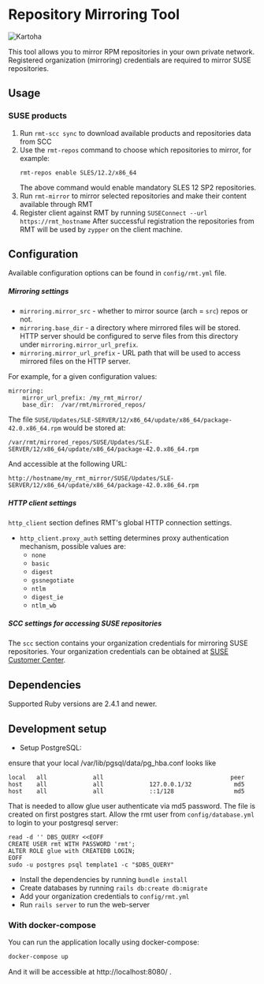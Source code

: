 # Repository Mirroring Tool
![Kartoha](https://travis-ci.org/SUSE/rmt.svg?branch=master)

This tool allows you to mirror RPM repositories in your own private network. Registered organization (mirroring) credentials are required to mirror SUSE repositories.

## Usage

### SUSE products

1. Run `rmt-scc sync` to download available products and repositories data from SCC
2. Use the `rmt-repos` command to choose which repositories to mirror, for example:
    ```
    rmt-repos enable SLES/12.2/x86_64
    ```
    The above command would enable mandatory SLES 12 SP2 repositories.
3. Run `rmt-mirror` to mirror selected repositories and make their content available through RMT
4. Register client against RMT by running `SUSEConnect --url https://rmt_hostname`
    After successful registration the repositories from RMT will be used by `zypper` on the client machine.

## Configuration

Available configuration options can be found in `config/rmt.yml` file.

##### Mirroring settings

- `mirroring.mirror_src` - whether to mirror source (arch = `src`) repos or not.
- `mirroring.base_dir` - a directory where mirrored files will be stored. HTTP server should be configured to serve files from this directory under `mirroring.mirror_url_prefix`.
- `mirroring.mirror_url_prefix` - URL path that will be used to access mirrored files on the HTTP server.

For example, for a given configuration values:
```
mirroring:
    mirror_url_prefix: /my_rmt_mirror/
    base_dir:  /var/rmt/mirrored_repos/
```

The file `SUSE/Updates/SLE-SERVER/12/x86_64/update/x86_64/package-42.0.x86_64.rpm` would be stored at:

`/var/rmt/mirrored_repos/SUSE/Updates/SLE-SERVER/12/x86_64/update/x86_64/package-42.0.x86_64.rpm`

And accessible at the following URL:

`http://hostname/my_rmt_mirror/SUSE/Updates/SLE-SERVER/12/x86_64/update/x86_64/package-42.0.x86_64.rpm`

##### HTTP client settings

`http_client` section defines RMT's global HTTP connection settings.

- `http_client.proxy_auth` setting determines proxy authentication mechanism, possible values are:
    * `none`
    * `basic`
    * `digest`
    * `gssnegotiate`
    * `ntlm`
    * `digest_ie`
    * `ntlm_wb`

##### SCC settings for accessing SUSE repositories

The `scc` section contains your organization credentials for mirroring SUSE repositories.
Your organization credentials can be obtained at [SUSE Customer Center](https://scc.suse.com).

## Dependencies

Supported Ruby versions are 2.4.1 and newer.

## Development setup

* Setup PostgreSQL:

ensure that your local /var/lib/pgsql/data/pg_hba.conf looks like

```
local   all             all                                    peer
host    all             all             127.0.0.1/32            md5
host    all             all             ::1/128                 md5
```

That is needed to allow glue user authenticate via md5 password. The file is created on first postgres start.
Allow the rmt user from `config/database.yml` to login to your postgresql server:

```
read -d '' DBS_QUERY <<EOFF
CREATE USER rmt WITH PASSWORD 'rmt';
ALTER ROLE glue with CREATEDB LOGIN;
EOFF
sudo -u postgres psql template1 -c "$DBS_QUERY"
```

* Install the dependencies by running `bundle install`
* Create databases by running `rails db:create db:migrate`
* Add your organization credentials to `config/rmt.yml`
* Run `rails server` to run the web-server


### With docker-compose

You can run the application locally using docker-compose:

```bash
docker-compose up
```

And it will be accessible at http://localhost:8080/ .

